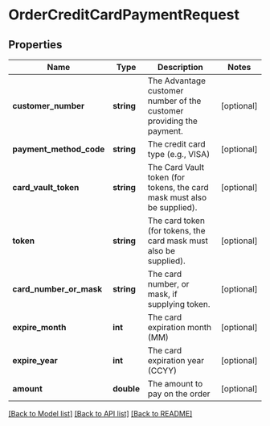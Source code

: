 # OrderCreditCardPaymentRequest

## Properties
Name | Type | Description | Notes
------------ | ------------- | ------------- | -------------
**customer_number** | **string** | The Advantage customer number of the customer providing the payment. | [optional] 
**payment_method_code** | **string** | The credit card type (e.g., VISA) | [optional] 
**card_vault_token** | **string** | The Card Vault token (for tokens, the card mask must also be supplied). | [optional] 
**token** | **string** | The card token (for tokens, the card mask must also be supplied). | [optional] 
**card_number_or_mask** | **string** | The card number, or mask, if supplying token. | [optional] 
**expire_month** | **int** | The card expiration month (MM) | [optional] 
**expire_year** | **int** | The card expiration year (CCYY) | [optional] 
**amount** | **double** | The amount to pay on the order | [optional] 

[[Back to Model list]](../README.md#documentation-for-models) [[Back to API list]](../README.md#documentation-for-api-endpoints) [[Back to README]](../README.md)



